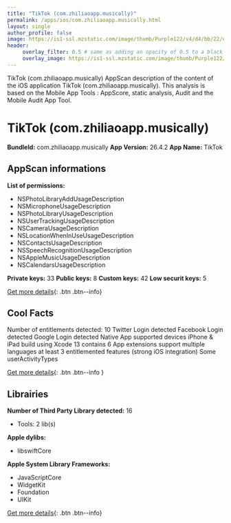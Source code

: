 ```yaml
---
title: "TikTok (com.zhiliaoapp.musically)"
permalink: /apps/ios/com.zhiliaoapp.musically.html
layout: single
author_profile: false
image: https://is1-ssl.mzstatic.com/image/thumb/Purple122/v4/d4/bb/22/d4bb2255-0d13-75c3-f2df-06a5b1404a09/AppIcon_TikTok-0-0-1x_U007emarketing-0-0-0-7-0-0-sRGB-0-0-0-GLES2_U002c0-512MB-85-220-0-0.png/512x512bb.jpg
header: 
     overlay_filter: 0.5 # same as adding an opacity of 0.5 to a black background
     overlay_image: https://is1-ssl.mzstatic.com/image/thumb/Purple122/v4/d4/bb/22/d4bb2255-0d13-75c3-f2df-06a5b1404a09/AppIcon_TikTok-0-0-1x_U007emarketing-0-0-0-7-0-0-sRGB-0-0-0-GLES2_U002c0-512MB-85-220-0-0.png/512x512bb.jpg
---
```

TikTok (com.zhiliaoapp.musically) AppScan description of the content of the iOS application TikTok (com.zhiliaoapp.musically). This analysis is based on the Mobile App Tools : AppScore, static analysis, Audit and the Mobile Audit App Tool.

# TikTok (com.zhiliaoapp.musically)

**BundleId:** com.zhiliaoapp.musically
**App Version:** 26.4.2
**App Name:** TikTok


## AppScan informations 

**List of permissions:** 
- NSPhotoLibraryAddUsageDescription
- NSMicrophoneUsageDescription
- NSPhotoLibraryUsageDescription
- NSUserTrackingUsageDescription
- NSCameraUsageDescription
- NSLocationWhenInUseUsageDescription
- NSContactsUsageDescription
- NSSpeechRecognitionUsageDescription
- NSAppleMusicUsageDescription
- NSCalendarsUsageDescription
  
  
**Private keys:** 33
**Public keys:** 8
**Custom keys:** 42
**Low securit keys:** 5
  
[Get more details](/pricing.html){: .btn .btn--info}

## Cool Facts

Number of entitlements detected: 10
Twitter Login detected
Facebook Login detected
Google Login detected
Native App
supported devices iPhone & iPad
build using Xcode 13
contains 6 App extensions
support multiple languages
at least 3 entitlemented features (strong iOS integration)
Some userActivityTypes
  
[Get more details](/pricing.html){: .btn .btn--info }

## Librairies 
**Number of Third Party Library detected:** 16
- Tools: 2 lib(s)


**Apple dylibs:**
- libswiftCore


**Apple System Library Frameworks:**
- JavaScriptCore
- WidgetKit
- Foundation
- UIKit


  
[Get more details](/pricing.html){: .btn .btn--info}

